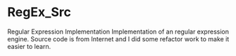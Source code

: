 # RegEx_Src
Regular Expression Implementation
Implementation of an regular expression engine.
Source code is from Internet and I did some refactor work to make it easier to learn.

